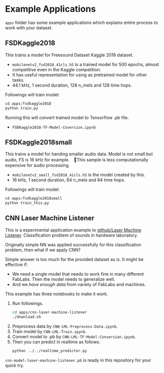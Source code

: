 # Example Applications

`apps` folder has some example applications which explains entire process to work with your dataset.

## FSDKaggle2018

This trains a model for Freesound Dataset Kaggle 2018 dataset.

- `mobilenetv2_fsd2018_41cls.h5` is a trained model for 500 epochs, almost competitive even in the Kaggle competition.
- It has useful representation for using as pretrained model for other tasks.
- 44.1 kHz, 1 second duration, 128 n_mels and 128 time hops.

Followings will train model:

```Python
cd apps/fsdkaggle2018
python train.py
```

Running this will convert trained model to Tensorflow .pb file.

- `FSDKaggle2018-TF-Model-Coversion.ipynb`

## FSDKaggle2018small

This trains a model for handing smaller audio data. Model is not small but audio, FS is 16 kHz for example.　This sample is less computationally expensive for audio processing.

- `mobilenetv2_small_fsd2018_41cls.h5` is the model created by this.
- 16 kHz, 1 second duration, 64 n_mels and 64 time hops.

Followings will train model:

```Python
cd apps/fsdkaggle2018small
python train_this.py
```

## CNN Laser Machine Listener

This is a experimental application example to [github/Laser Machine Listener](https://github.com/kotobuki/laser-machine-listener).
Classification problem of sounds in hardware laboratory.

Originally simple NN was applied successfully for this classification problem, then what if we apply CNN?

Simple answer is too much for the provided dataset as is.
It might be effective if:

- We need a single model that needs to work fine in many different FabLabs. Then the model needs to generalize well.
- And we _have enough data_ from variety of FabLabs and machines.

This example has three notebooks to make it work.

1. Run followings.
    ```sh
    cd apps/cnn-laser-machine-listener
    ./download.sh
    ```
2. Preprocess data by `CNN-LML-Preprocess-Data.ipynb`.
3. Train model by `CNN-LML-Train.ipynb`.
4. Convert model to .pb by `CNN-LML-TF-Model-Conversion.ipynb`.
5. Then you can predict in realtime as follows.
    ```sh
    python ../../realtime_predictor.py
    ```

`cnn-model-laser-machine-listener.pb` is ready in this repository for your quick try.
